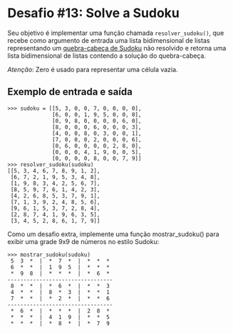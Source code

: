 # Desafio #13: Solve a Sudoku

Seu objetivo é implementar uma função chamada `resolver_sudoku()`, que recebe como argumento de entrada uma lista bidimensional de listas representando um [quebra-cabeça de Sudoku](https://pt.wikipedia.org/wiki/Sudoku) não resolvido e retorna uma lista bidimensional de listas contendo a solução do quebra-cabeça.

*Atenção*: Zero é usado para representar uma célula vazia.

## Exemplo de entrada e saída

```console
>>> sudoku = [[5, 3, 0, 0, 7, 0, 0, 0, 0],
              [6, 0, 0, 1, 9, 5, 0, 0, 0],
              [0, 9, 8, 0, 0, 0, 0, 6, 0],
              [8, 0, 0, 0, 6, 0, 0, 0, 3],
              [4, 0, 0, 8, 0, 3, 0, 0, 1],
              [7, 0, 0, 0, 2, 0, 0, 0, 6],
              [0, 6, 0, 0, 0, 0, 2, 8, 0],
              [0, 0, 0, 4, 1, 9, 0, 0, 5],
              [0, 0, 0, 0, 8, 0, 0, 7, 9]]
>>> resolver_sudoku(sudoku)
[[5, 3, 4, 6, 7, 8, 9, 1, 2],
 [6, 7, 2, 1, 9, 5, 3, 4, 8],
 [1, 9, 8, 3, 4, 2, 5, 6, 7],
 [8, 5, 9, 7, 6, 1, 4, 2, 3],
 [4, 2, 6, 8, 5, 3, 7, 9, 1],
 [7, 1, 3, 9, 2, 4, 8, 5, 6],
 [9, 6, 1, 5, 3, 7, 2, 8, 4],
 [2, 8, 7, 4, 1, 9, 6, 3, 5],
 [3, 4, 5, 2, 8, 6, 1, 7, 9]]
```

Como um desafio extra, implemente uma função mostrar_sudoku() para exibir uma grade 9x9 de números no estilo Sudoku:

```console
>>> mostrar_sudoku(sudoku)
 5  3  *  |  *  7  *  |  *  *  * 
 6  *  *  |  1  9  5  |  *  *  * 
 *  9  8  |  *  *  *  |  *  6  * 
---------------------------------
 8  *  *  |  *  6  *  |  *  *  3 
 4  *  *  |  8  *  3  |  *  *  1 
 7  *  *  |  *  2  *  |  *  *  6 
---------------------------------
 *  6  *  |  *  *  *  |  2  8  * 
 *  *  *  |  4  1  9  |  *  *  5 
 *  *  *  |  *  8  *  |  *  7  9  
```